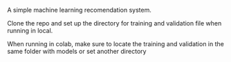 A simple machine learning recomendation system.

Clone the repo and set up the directory for training and validation file when running in local.

When running in colab, make sure to locate the training and validation in the same folder with models or set another directory
